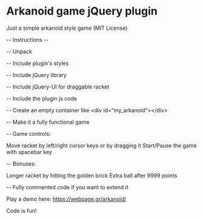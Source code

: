 # Arkanoid game jQuery plugin 

Just a simple arkanoid style game (MIT License)

-- Instructions -- 

-- Unpack  

-- Include plugin's styles

<link rel="stylesheet" href="css/arkanoid.css" type="text/css">

-- Include jQuery library

<script type="text/javascript" src="http://ajax.googleapis.com/ajax/libs/jquery/1.8/jquery.js"></script>

-- Include jQuery-UI for draggable racket

<script type="text/javascript" src="js/jquery-ui.min.js"></script>

-- Include the plugin js code

<script type="text/javascript" src="js/arkanoid.js"></script>

-- Create an empty container like &#x3C;div id=&#x22;my_arkanoid&#x22;&#x3E;&#x3C;/div&#x3E;

-- Make it a fully functional game

<script type="text/javascript">
	$(document).ready(function () {
		$('#my_arkanoid').arkanoid();
	});
</script>

-- Game controls: 

Move racket by left/right cursor keys or by dragging it
Start/Pause the game with spacebar key

-- Bonuses:

Longer racket by hitting the golden brick
Extra ball after 9999 points

-- Fully commented code if you want to extend it

Play a demo here:
https://webpage.gr/arkanoid/

Code is fun!  
